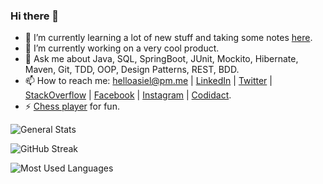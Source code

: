 ### Hi there 👋

- 🌱 I’m currently learning a lot of new stuff and taking some notes [here](https://github.com/lealceldeiro/gems#content).
- 🔭 I’m currently working on a very cool product.
- 💬 Ask me about Java, SQL, SpringBoot, JUnit, Mockito, Hibernate, Maven, Git, TDD, OOP, Design Patterns, REST, BDD.
- 📫 How to reach me: helloasiel@pm.me | [LinkedIn](https://www.linkedin.com/in/lealceldeiro/) | [Twitter](https://twitter.com/lealceldeiro) | [StackOverflow](https://stackoverflow.com/users/5640649/lealceldeiro) | [Facebook](https://www.facebook.com/lealceldeiro) | [Instagram](https://www.instagram.com/lealceldeiro/) | [Codidact](https://software.codidact.com/users/53229).
- ⚡ [Chess player](https://www.chess.com/member/celdeiro) for fun.

![General Stats](https://github-readme-stats.vercel.app/api?username=lealceldeiro&hide_title=true&show_icons=true&include_all_commits=true&count_private=true&theme=darcula#gh-dark-mode-only)

![GitHub Streak](https://streak-stats.demolab.com?user=lealceldeiro&theme=darcula#gh-dark-mode-only)

![Most Used Languages](https://github-readme-stats.vercel.app/api/top-langs/?username=lealceldeiro&hide_title=true&theme=darcula&layout=compact#gh-dark-mode-only)

<!--
**lealceldeiro/lealceldeiro** is a ✨ _special_ ✨ repository because its `README.md` (this file) appears on your GitHub profile.

Here are some ideas to get you started:

- 👯 I’m looking to collaborate on ...
- 🤔 I’m looking for help with ...
-->
